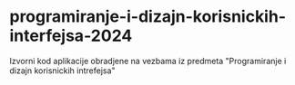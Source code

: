 # programiranje-i-dizajn-korisnickih-interfejsa-2024
Izvorni kod aplikacije obradjene na vezbama iz predmeta "Programiranje i dizajn korisnickih intrefejsa"
